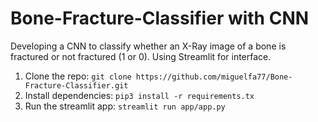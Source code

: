# Bone-Fracture-Classifier with CNN
Developing a CNN to classify whether an X-Ray image of a bone is fractured or not fractured (1 or 0). Using Streamlit for interface.

1. Clone the repo: ```git clone https://github.com/miguelfa77/Bone-Fracture-Classifier.git```
2. Install dependencies: ```pip3 install -r requirements.tx```
3. Run the streamlit app: ```streamlit run app/app.py```

